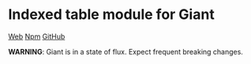Indexed table module for Giant
==============================

[Web](http://giantjs.org) [Npm](https://www.npmjs.com/~giantjs) [GitHub](https://github.com/giantjs)

**WARNING**: Giant is in a state of flux. Expect frequent breaking changes.
